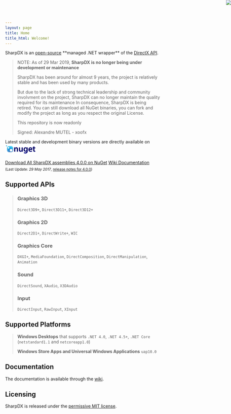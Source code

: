 ```yaml
---
layout: page
title: Home
title_html: Welcome!
---
```

<a href="https://github.com/sharpdx/SharpDX">
<img src="https://raw.githubusercontent.com/lebao3105/sharpdxWebsite/master/images/forkgithub.png" style="position: absolute; top: 0; right: 0; border: 0; padding: 0; margin: 0; box-shadow: none;"></a>
SharpDX is an <a href="https://github.com/sharpdx/SharpDX" target="_blank">open-source</a> **managed .NET wrapper** of the <a href="https://msdn.microsoft.com/en-us/library/windows/desktop/ee663274%28v=vs.85%29.aspx" target="_blank">DirectX API</a>.

> NOTE: As of 29 Mar 2019, **SharpDX is no longer being under development or maintenance**
>
> SharpDX has been around for almost 9 years, the project is relatively stable and has been used by many products.
>
> But due to the lack of strong technical leadership and community involvment on the project, SharpDX can no longer maintain the quality required for its maintenance
> In consequence, SharpDX is being retired. You can still download all NuGet binaries, you can fork and modify the project as long as you respect the original License.
>
> This repository is now readonly
>
>  Signed: Alexandre MUTEL - xoofx

Latest stable and development binary versions are directly available on <a href="https://www.nuget.org"><img src="https://raw.githubusercontent.com/NuGet/NuGetGallery/master/src/NuGetGallery/Content/Logos/nugetlogo.png" style="display: inline; width: 100px"></a>

<a class="btn btn-lg btn-success" href="https://www.nuget.org/packages?q=Tags%3A%22SharpDX%22">Download All SharpDX assemblies 4.0.0 on NuGet</a>&nbsp;<a class="btn btn-lg btn-primary" href="/wiki">Wiki Documentation</a><br/><sub>(Last Update: *29 May 2017*, <a href="https://github.com/sharpdx/SharpDX/releases/tag/v4.0.0" target="_blank">release notes for 4.0.0</a>)</sub>

## Supported APIs

> ### Graphics 3D
> 
> `Direct3D9+`, `Direct3D11+`, `Direct3D12+`
> 
> ### Graphics 2D
> 
> `Direct2D1+`, `DirectWrite+`, `WIC`
> 
> ### Graphics Core
> 
> `DXGI+`, `MediaFoundation`, `DirectComposition`, `DirectManipulation`, `Animation`
> 
> ### Sound
> 
> `DirectSound`, `XAudio`, `X3DAudio`
> 
> ### Input
> 
> `DirectInput`, `RawInput`, `XInput`

## Supported Platforms

> **Windows Desktops** that supports `.NET 4.0`, `.NET 4.5+`, `.NET Core` (`netstandard1.1` and `netcoreapp1.0`)
>  
> **Windows Store Apps and Universal Windows Applications** `uap10.0`

## Documentation

The documentation is available through the [wiki](wiki).

## Licensing

SharpDX is released under the [permissive MIT license](https://github.com/sharpdx/SharpDX/blob/master/License.txt).


